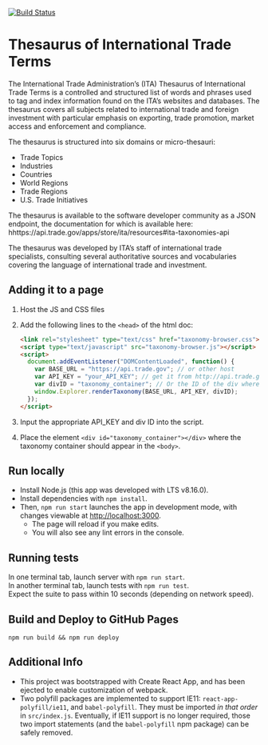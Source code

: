 [![Build Status](https://travis-ci.org/GovWizely/taxonomy-browser.svg?branch=master)](https://travis-ci.org/GovWizely/taxonomy-browser)

# Thesaurus of International Trade Terms

The International Trade Administration’s (ITA) Thesaurus of International Trade Terms is a controlled and structured list of words and phrases used to tag and index information found on the ITA’s websites and databases. The thesaurus covers all subjects related to international trade and foreign investment with particular emphasis on exporting, trade promotion, market access and enforcement and compliance.

The thesaurus is structured into six domains or micro-thesauri:
* Trade Topics
* Industries
* Countries
* World Regions
* Trade Regions
* U.S. Trade Initiatives

The thesaurus is available to the software developer community as a JSON endpoint, the documentation for which is available here: hhttps://api.trade.gov/apps/store/ita/resources#ita-taxonomies-api

The thesaurus was developed by ITA’s staff of international trade specialists, consulting several authoritative sources and vocabularies covering the language of international trade and investment.

## Adding it to a page
1. Host the JS and CSS files
2. Add the following lines to the `<head>` of the html doc:

    ```html
    <link rel="stylesheet" type="text/css" href="taxonomy-browser.css">
    <script type="text/javascript" src="taxonomy-browser.js"></script>
    <script>
      document.addEventListener("DOMContentLoaded", function() {
        var BASE_URL = "https://api.trade.gov"; // or other host
        var API_KEY = "your_API_KEY"; // get it from http://api.trade.gov/
        var divID = "taxonomy_container"; // Or the ID of the div where you'd like it to appear
        window.Explorer.renderTaxonomy(BASE_URL, API_KEY, divID);
      });
    </script>
    ```

3. Input the appropriate API_KEY and div ID into the script.
4. Place the element `<div id="taxonomy_container"></div>` where the taxonomy container should appear in the `<body>`.

## Run locally
  * Install Node.js (this app was developed with LTS v8.16.0).
  * Install dependencies with `npm install`.
  * Then, `npm run start` launches the app in development mode, with changes viewable at [http://localhost:3000](http://localhost:3000).  
    * The page will reload if you make edits.<br>
    * You will also see any lint errors in the console.

## Running tests
In one terminal tab, launch server with `npm run start`.  
In another terminal tab, launch tests with `npm run test`.  
Expect the suite to pass within 10 seconds (depending on network speed).

## Build and Deploy to GitHub Pages
`npm run build && npm run deploy`

## Additional Info
* This project was bootstrapped with Create React App, and has been ejected to enable customization of webpack.
* Two polyfill packages are implemented to support IE11: `react-app-polyfill/ie11`, and `babel-polyfill`.  They must be imported *in that order* in `src/index.js`.  Eventually, if IE11 support is no longer required, those two import statements (and the `babel-polyfill` npm package) can be safely removed.